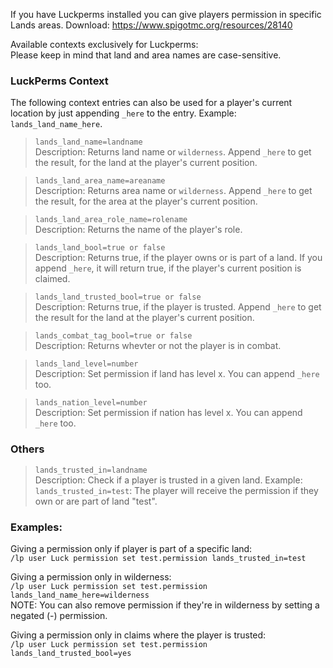 If you have Luckperms installed you can give players permission in specific Lands areas.
Download: https://www.spigotmc.org/resources/28140

Available contexts exclusively for Luckperms:\
Please keep in mind that land and area names are case-sensitive.

### LuckPerms Context
The following context entries can also be used for a player's current location by just appending `_here` to the entry. Example: `lands_land_name_here`.

> `lands_land_name=landname`\
> Description: Returns land name or `wilderness`. Append `_here` to get the result, for the land at the player's current position.

> `lands_land_area_name=areaname`\
> Description: Returns area name or `wilderness`. Append `_here` to get the result, for the area at the player's current position.

> `lands_land_area_role_name=rolename`\
> Description: Returns the name of the player's role.

> `lands_land_bool=true or false`\
> Description: Returns true, if the player owns or is part of a land. If you append `_here`, it will return true, if the player's current position is claimed.

> `lands_land_trusted_bool=true or false`\
> Description: Returns true, if the player is trusted. Append `_here` to get the result for the land at the player's current position.

> `lands_combat_tag_bool=true or false`\
> Description: Returns whevter or not the player is in combat.

> `lands_land_level=number`\
> Description: Set permission if land has level x. You can append `_here` too.

> `lands_nation_level=number`\
> Description: Set permission if nation has level x. You can append `_here` too.

### Others
> `lands_trusted_in=landname`\
> Description: Check if a player is trusted in a given land.
> Example: `lands_trusted_in=test`: The player will receive the permission if they own or are part of land "test".

### Examples:

Giving a permission only if player is part of a specific land:\
`/lp user Luck permission set test.permission lands_trusted_in=test`

Giving a permission only in wilderness:\
`/lp user Luck permission set test.permission lands_land_name_here=wilderness`\
NOTE: You can also remove permission if they're in wilderness by setting a negated (-) permission.

Giving a permission only in claims where the player is trusted:\
`/lp user Luck permission set test.permission lands_land_trusted_bool=yes`